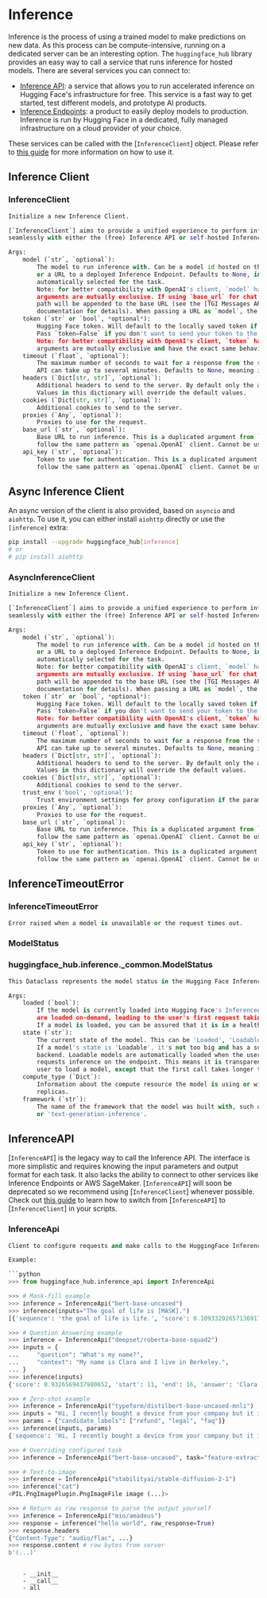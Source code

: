 <!--⚠️ Note that this file is in Markdown but contains specific syntax for our doc-builder (similar to MDX) that may not be
rendered properly in your Markdown viewer.
-->

# Inference

Inference is the process of using a trained model to make predictions on new data. As this process can be compute-intensive,
running on a dedicated server can be an interesting option. The `huggingface_hub` library provides an easy way to call a
service that runs inference for hosted models. There are several services you can connect to:
- [Inference API](https://huggingface.co/docs/api-inference/index): a service that allows you to run accelerated inference
on Hugging Face's infrastructure for free. This service is a fast way to get started, test different models, and
prototype AI products.
- [Inference Endpoints](https://huggingface.co/inference-endpoints): a product to easily deploy models to production.
Inference is run by Hugging Face in a dedicated, fully managed infrastructure on a cloud provider of your choice.

These services can be called with the [`InferenceClient`] object. Please refer to [this guide](../guides/inference)
for more information on how to use it.

## Inference Client

### InferenceClient

```python
Initialize a new Inference Client.

[`InferenceClient`] aims to provide a unified experience to perform inference. The client can be used
seamlessly with either the (free) Inference API or self-hosted Inference Endpoints.

Args:
    model (`str`, `optional`):
        The model to run inference with. Can be a model id hosted on the Hugging Face Hub, e.g. `meta-llama/Meta-Llama-3-8B-Instruct`
        or a URL to a deployed Inference Endpoint. Defaults to None, in which case a recommended model is
        automatically selected for the task.
        Note: for better compatibility with OpenAI's client, `model` has been aliased as `base_url`. Those 2
        arguments are mutually exclusive. If using `base_url` for chat completion, the `/chat/completions` suffix
        path will be appended to the base URL (see the [TGI Messages API](https://huggingface.co/docs/text-generation-inference/en/messages_api)
        documentation for details). When passing a URL as `model`, the client will not append any suffix path to it.
    token (`str` or `bool`, *optional*):
        Hugging Face token. Will default to the locally saved token if not provided.
        Pass `token=False` if you don't want to send your token to the server.
        Note: for better compatibility with OpenAI's client, `token` has been aliased as `api_key`. Those 2
        arguments are mutually exclusive and have the exact same behavior.
    timeout (`float`, `optional`):
        The maximum number of seconds to wait for a response from the server. Loading a new model in Inference
        API can take up to several minutes. Defaults to None, meaning it will loop until the server is available.
    headers (`Dict[str, str]`, `optional`):
        Additional headers to send to the server. By default only the authorization and user-agent headers are sent.
        Values in this dictionary will override the default values.
    cookies (`Dict[str, str]`, `optional`):
        Additional cookies to send to the server.
    proxies (`Any`, `optional`):
        Proxies to use for the request.
    base_url (`str`, `optional`):
        Base URL to run inference. This is a duplicated argument from `model` to make [`InferenceClient`]
        follow the same pattern as `openai.OpenAI` client. Cannot be used if `model` is set. Defaults to None.
    api_key (`str`, `optional`):
        Token to use for authentication. This is a duplicated argument from `token` to make [`InferenceClient`]
        follow the same pattern as `openai.OpenAI` client. Cannot be used if `token` is set. Defaults to None.
```


## Async Inference Client

An async version of the client is also provided, based on `asyncio` and `aiohttp`.
To use it, you can either install `aiohttp` directly or use the `[inference]` extra:

```sh
pip install --upgrade huggingface_hub[inference]
# or
# pip install aiohttp
```

### AsyncInferenceClient

```python
Initialize a new Inference Client.

[`InferenceClient`] aims to provide a unified experience to perform inference. The client can be used
seamlessly with either the (free) Inference API or self-hosted Inference Endpoints.

Args:
    model (`str`, `optional`):
        The model to run inference with. Can be a model id hosted on the Hugging Face Hub, e.g. `meta-llama/Meta-Llama-3-8B-Instruct`
        or a URL to a deployed Inference Endpoint. Defaults to None, in which case a recommended model is
        automatically selected for the task.
        Note: for better compatibility with OpenAI's client, `model` has been aliased as `base_url`. Those 2
        arguments are mutually exclusive. If using `base_url` for chat completion, the `/chat/completions` suffix
        path will be appended to the base URL (see the [TGI Messages API](https://huggingface.co/docs/text-generation-inference/en/messages_api)
        documentation for details). When passing a URL as `model`, the client will not append any suffix path to it.
    token (`str` or `bool`, *optional*):
        Hugging Face token. Will default to the locally saved token if not provided.
        Pass `token=False` if you don't want to send your token to the server.
        Note: for better compatibility with OpenAI's client, `token` has been aliased as `api_key`. Those 2
        arguments are mutually exclusive and have the exact same behavior.
    timeout (`float`, `optional`):
        The maximum number of seconds to wait for a response from the server. Loading a new model in Inference
        API can take up to several minutes. Defaults to None, meaning it will loop until the server is available.
    headers (`Dict[str, str]`, `optional`):
        Additional headers to send to the server. By default only the authorization and user-agent headers are sent.
        Values in this dictionary will override the default values.
    cookies (`Dict[str, str]`, `optional`):
        Additional cookies to send to the server.
    trust_env ('bool', 'optional'):
        Trust environment settings for proxy configuration if the parameter is `True` (`False` by default).
    proxies (`Any`, `optional`):
        Proxies to use for the request.
    base_url (`str`, `optional`):
        Base URL to run inference. This is a duplicated argument from `model` to make [`InferenceClient`]
        follow the same pattern as `openai.OpenAI` client. Cannot be used if `model` is set. Defaults to None.
    api_key (`str`, `optional`):
        Token to use for authentication. This is a duplicated argument from `token` to make [`InferenceClient`]
        follow the same pattern as `openai.OpenAI` client. Cannot be used if `token` is set. Defaults to None.
```


## InferenceTimeoutError

### InferenceTimeoutError

```python
Error raised when a model is unavailable or the request times out.
```


### ModelStatus

### huggingface_hub.inference._common.ModelStatus

```python
This Dataclass represents the model status in the Hugging Face Inference API.

Args:
    loaded (`bool`):
        If the model is currently loaded into Hugging Face's InferenceAPI. Models
        are loaded on-demand, leading to the user's first request taking longer.
        If a model is loaded, you can be assured that it is in a healthy state.
    state (`str`):
        The current state of the model. This can be 'Loaded', 'Loadable', 'TooBig'.
        If a model's state is 'Loadable', it's not too big and has a supported
        backend. Loadable models are automatically loaded when the user first
        requests inference on the endpoint. This means it is transparent for the
        user to load a model, except that the first call takes longer to complete.
    compute_type (`Dict`):
        Information about the compute resource the model is using or will use, such as 'gpu' type and number of
        replicas.
    framework (`str`):
        The name of the framework that the model was built with, such as 'transformers'
        or 'text-generation-inference'.
```


## InferenceAPI

[`InferenceAPI`] is the legacy way to call the Inference API. The interface is more simplistic and requires knowing
the input parameters and output format for each task. It also lacks the ability to connect to other services like
Inference Endpoints or AWS SageMaker. [`InferenceAPI`] will soon be deprecated so we recommend using [`InferenceClient`]
whenever possible. Check out [this guide](../guides/inference#legacy-inferenceapi-client) to learn how to switch from
[`InferenceAPI`] to [`InferenceClient`] in your scripts.

### InferenceApi

```python
Client to configure requests and make calls to the HuggingFace Inference API.

Example:

```python
>>> from huggingface_hub.inference_api import InferenceApi

>>> # Mask-fill example
>>> inference = InferenceApi("bert-base-uncased")
>>> inference(inputs="The goal of life is [MASK].")
[{'sequence': 'the goal of life is life.', 'score': 0.10933292657136917, 'token': 2166, 'token_str': 'life'}]

>>> # Question Answering example
>>> inference = InferenceApi("deepset/roberta-base-squad2")
>>> inputs = {
...     "question": "What's my name?",
...     "context": "My name is Clara and I live in Berkeley.",
... }
>>> inference(inputs)
{'score': 0.9326569437980652, 'start': 11, 'end': 16, 'answer': 'Clara'}

>>> # Zero-shot example
>>> inference = InferenceApi("typeform/distilbert-base-uncased-mnli")
>>> inputs = "Hi, I recently bought a device from your company but it is not working as advertised and I would like to get reimbursed!"
>>> params = {"candidate_labels": ["refund", "legal", "faq"]}
>>> inference(inputs, params)
{'sequence': 'Hi, I recently bought a device from your company but it is not working as advertised and I would like to get reimbursed!', 'labels': ['refund', 'faq', 'legal'], 'scores': [0.9378499388694763, 0.04914155602455139, 0.013008488342165947]}

>>> # Overriding configured task
>>> inference = InferenceApi("bert-base-uncased", task="feature-extraction")

>>> # Text-to-image
>>> inference = InferenceApi("stabilityai/stable-diffusion-2-1")
>>> inference("cat")
<PIL.PngImagePlugin.PngImageFile image (...)>

>>> # Return as raw response to parse the output yourself
>>> inference = InferenceApi("mio/amadeus")
>>> response = inference("hello world", raw_response=True)
>>> response.headers
{"Content-Type": "audio/flac", ...}
>>> response.content # raw bytes from server
b'(...)'
```
```

    - __init__
    - __call__
    - all

